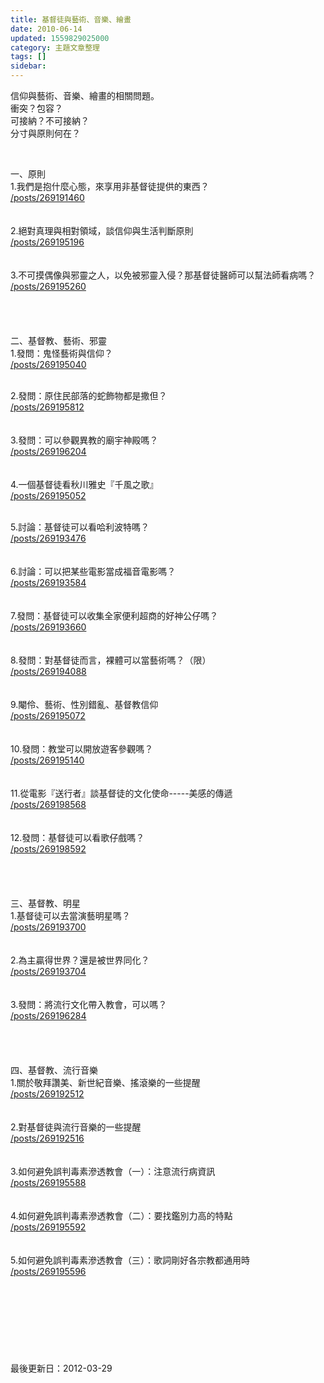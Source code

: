 ```yaml
---
title: 基督徒與藝術、音樂、繪畫
date: 2010-06-14
updated: 1559829025000
category: 主題文章整理
tags: []
sidebar: 
---
```


<p>信仰與藝術、音樂、繪畫的相關問題。<br/>
衝突？包容？<br/>
可接納？不可接納？<br/>
分寸與原則何在？</p>
<p> </p>
<p><!--more-->一、原則<br/>
1.我們是抱什麼心態，來享用非基督徒提供的東西？<br/>
<a href="/posts/269191460">/posts/269191460</a><br/>
<br/>
<br/>
2.絕對真理與相對領域，談信仰與生活判斷原則<br/>
<a href="/posts/269195196">/posts/269195196</a><br/>
<br/>
<br/>
3.不可摸偶像與邪靈之人，以免被邪靈入侵？那基督徒醫師可以幫法師看病嗎？<br/>
<a href="/posts/269195260">/posts/269195260</a><br/>
<br/>
<br/>
<br/>
<br/>
二、基督教、藝術、邪靈<br/>
1.發問：鬼怪藝術與信仰？<br/>
<a href="/posts/269195040">/posts/269195040</a><br/>
 </p>
<p>2.發問：原住民部落的蛇飾物都是撒但？<br/>
<a href="/posts/269195812">/posts/269195812</a><br/>
<br/>
<br/>
3.發問：可以參觀異教的廟宇神殿嗎？<br/>
<a href="/posts/269196204">/posts/269196204</a><br/>
<br/>
<br/>
4.一個基督徒看秋川雅史『千風之歌』<br/>
<a href="/posts/269195052">/posts/269195052</a><br/>
 </p>
<p>5.討論：基督徒可以看哈利波特嗎？<br/>
<a href="/posts/269193476">/posts/269193476</a><br/>
<br/>
<br/>
6.討論：可以把某些電影當成福音電影嗎？<br/>
<a href="/posts/269193584">/posts/269193584</a><br/>
<br/>
<br/>
7.發問：基督徒可以收集全家便利超商的好神公仔嗎？<br/>
<a href="/posts/269193660">/posts/269193660</a><br/>
<br/>
<br/>
8.發問：對基督徒而言，裸體可以當藝術嗎？（限）<br/>
<a href="/posts/269194088">/posts/269194088</a><br/>
<br/>
<br/>
9.閹伶、藝術、性別錯亂、基督教信仰<br/>
<a href="/posts/269195072">/posts/269195072</a><br/>
<br/>
<br/>
10.發問：教堂可以開放遊客參觀嗎？<br/>
<a href="/posts/269195140">/posts/269195140</a><br/>
<br/>
<br/>
11.從電影『送行者』談基督徒的文化使命-----美感的傳遞<br/>
<a href="/posts/269198568">/posts/269198568</a><br/>
<br/>
<br/>
12.發問：基督徒可以看歌仔戲嗎？<br/>
<a href="/posts/269198592">/posts/269198592</a><br/>
<br/>
<br/>
<br/>
<br/>
三、基督教、明星<br/>
1.基督徒可以去當演藝明星嗎？<br/>
<a href="/posts/269193700">/posts/269193700</a><br/>
<br/>
<br/>
2.為主贏得世界？還是被世界同化？<br/>
<a href="/posts/269193704">/posts/269193704</a><br/>
<br/>
<br/>
3.發問：將流行文化帶入教會，可以嗎？<br/>
<a href="/posts/269196284">/posts/269196284</a><br/>
<br/>
<br/>
<br/>
<br/>
四、基督教、流行音樂<br/>
1.關於敬拜讚美、新世紀音樂、搖滾樂的一些提醒<br/>
<a href="/posts/269192512">/posts/269192512</a><br/>
<br/>
<br/>
2.對基督徒與流行音樂的一些提醒<br/>
<a href="/posts/269192516">/posts/269192516</a><br/>
<br/>
<br/>
3.如何避免誤判毒素滲透教會（一）：注意流行病資訊<br/>
<a href="/posts/269195588">/posts/269195588</a><br/>
<br/>
<br/>
4.如何避免誤判毒素滲透教會（二）：要找鑑別力高的特點<br/>
<a href="/posts/269195592">/posts/269195592</a><br/>
<br/>
<br/>
5.如何避免誤判毒素滲透教會（三）：歌詞剛好各宗教都通用時<br/>
<a href="/posts/269195596">/posts/269195596</a><br/>
<br/>
<br/>
<br/>
<br/>
<br/>
<br/>
<br/>
<br/>
最後更新日：2012-03-29</p>
